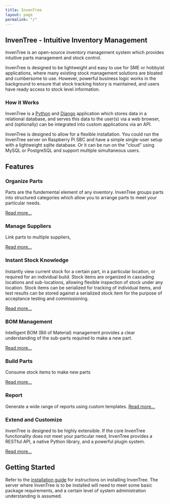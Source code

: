 ```yaml
---
title: InvenTree
layout: page
permalink: "/"
---
```


## InvenTree - Intuitive Inventory Management 

InvenTree is an open-source inventory management system which provides intuitive parts management and stock control. 

InvenTree is designed to be lightweight and easy to use for SME or hobbyist applications, where many existing stock management solutions are bloated and cumbersome to use. However, powerful business logic works in the background to ensure that stock tracking history is maintained, and users have ready access to stock level information.

### How it Works

InvenTree is a [Python](https://www.python.org/) and [Django](https://www.djangoproject.com/) application which stores data in a relational database, and serves this data to the user(s) via a web browser, and (optionally) can be integrated into custom applications via an API.

InvenTree is designed to allow for a flexible installation. You could run the InvenTree server on Raspberry Pi SBC and have a simple single-user setup with a lightweight sqlite database. Or it can be run on the "cloud" using MySQL or PostgreSQL and support multiple simultaneous users.

## Features

### Organize Parts

Parts are the fundemental element of any inventory. InvenTree groups parts into structured categories which allow you to arrange parts to meet your particular needs. 

[Read more...](part/part)

### Manage Suppliers

Link parts to multiple suppliers, 

[Read more...](buy/supplier)

### Instant Stock Knowledge

Instantly view current stock for a certain part, in a particular location, or required for an individual build. Stock items are organized in cascading locations and sub-locations, allowing flexible inspection of stock under any location. Stock items can be serialized for tracking of individual items, and test results can be stored against a serialized stock item for the purpose of acceptance testing and commissioning.

[Read more...](stock/stock)

### BOM Management

Intelligent BOM (Bill of Material) management provides a clear understanding of the sub-parts required to make a new part. 

[Read more...](build/bom)

### Build Parts

Consume stock items to make new parts

[Read more...](build/build)

### Report

Generate a wide range of reports using custom templates. [Read more...](docs/report/report)

### Extend and Customize

InvenTree is designed to be highly extensible. If the core InvenTree functionality does not meet your particular need, InvenTree provides a RESTful API, a native Python library, and a powerful plugin system.

[Read more...](extend/api)

## Getting Started

Refer to the [installation guide](start/install) for instructions on installing InvenTree. The server where InvenTree is to be installed will need to meet some basic package requirements, and a certain level of system administration understanding is assumed.